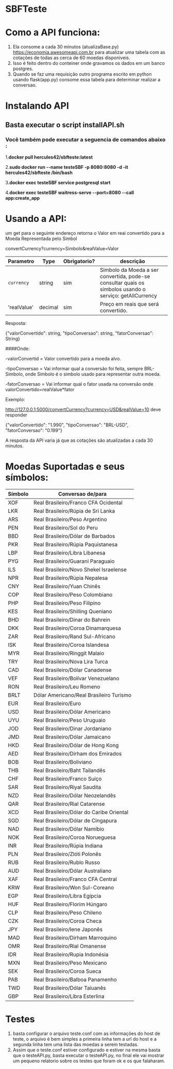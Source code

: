 # SBFTeste
# Como a API funciona:
1. Ela consome a cada 30 minutos (atualizaBase.py) https://economia.awesomeapi.com.br para atualizar uma tabela com as cotações de todas as cerca de 60 moedas disponiveis.
2. Isso é feito dentro do conteiner onde gravamos os dados em um banco postgres.
3. Quando se faz uma requisição outro programa escrito em python usando flask(app.py) consome essa tabela para determinar realizar a conversao.

# Instalando API 

## Basta executar o script installAPI.sh

### Você também pode executar a seguencia de comandos abaixo :

   1.**docker pull hercules42/sbfteste:latest** 

   2.**sudo docker run --name testeSBF -p 8080:8080 -d -it hercules42/sbfteste /bin/bash**

   3.**docker exec testeSBF service postgresql start**

   4.**docker exec testeSBF waitress-serve --port=8080 --call app:create_app**


# Usando a API:

um get para o seguinte endereço retorna o Valor em reai convertido para a Moeda Representada pelo Simbol

convertCurrency?currency=Simbolo&realValue=Valor

| Parametro       | Type     | Obrigatorio?  | descrição                                                                                                 |
| -------------   |----------|---------------|-----------------------------------------------------------------------------------------------------------|
| `currency`      | string   | sim           | Simbolo da Moeda a ser convertida, pode-se consultar quais os simbolos usando o serviço: getAllCurrency
| 'realValue'     | decimal  | sim           | Preço em reais que será convertido.

Resposta:

{"valorConvertido": string, "tipoConversao": string, "fatorConversao": String}


####Onde:

  -valorConvertid = Valor convertido para a moeda alvo.
  
  
  -tipoConversao  = Vai informar qual a conversão foi feita, sempre BRL-Simbolo, onde Simbolo é o simbolo usado para representar outra moeda.
  
  
  -fatorConversao = Vai informar qual o fator usada na conversão onde valorConvertido=realValue*fator
  
 Exemplo:
 

 http://127.0.0.1:5000/convertCurrency?currency=USD&realValue=10
 deve responder
 
 {"valorConvertido": "1.990", "tipoConversao": "BRL-USD", "fatorConversao": "0.199"}
 
 
 A resposta da API varia já que as cotações são atualizadas a cada 30 minutos.

# Moedas Suportadas e seus símbolos:

|Símbolo|Conversao de/para                       |
|-------|----------------------------------------|
|XOF    |Real Brasileiro/Franco CFA Ocidental    |
|LKR    |Real Brasileiro/Rúpia de Sri Lanka      |
|ARS    |Real Brasileiro/Peso Argentino          |
|PEN    |Real Brasileiro/Sol do Peru             |
|BBD    |Real Brasileiro/Dólar de Barbados       |
|PKR    |Real Brasileiro/Rúpia Paquistanesa      |
|LBP    |Real Brasileiro/Libra Libanesa          |
|PYG    |Real Brasileiro/Guarani Paraguaio       |
|ILS    |Real Brasileiro/Novo Shekel Israelense  |
|NPR    |Real Brasileiro/Rúpia Nepalesa          |
|CNY    |Real Brasileiro/Yuan Chinês             |
|COP    |Real Brasileiro/Peso Colombiano         |
|PHP    |Real Brasileiro/Peso Filipino           |
|KES    |Real Brasileiro/Shilling Queniano       |
|BHD    |Real Brasileiro/Dinar do Bahrein        |
|DKK    |Real Brasileiro/Coroa Dinamarquesa      |
|ZAR    |Real Brasileiro/Rand Sul-Africano       |
|ISK    |Real Brasileiro/Coroa Islandesa         |
|MYR    |Real Brasileiro/Ringgit Malaio          |
|TRY    |Real Brasileiro/Nova Lira Turca         |
|CAD    |Real Brasileiro/Dólar Canadense         |
|VEF    |Real Brasileiro/Bolívar Venezuelano     |
|RON    |Real Brasileiro/Leu Romeno              |
|BRLT   |Dólar Americano/Real Brasileiro Turismo |
|EUR    |Real Brasileiro/Euro                    |
|USD    |Real Brasileiro/Dólar Americano         |
|UYU    |Real Brasileiro/Peso Uruguaio           |
|JOD    |Real Brasileiro/Dinar Jordaniano        |
|JMD    |Real Brasileiro/Dólar Jamaicano         |
|HKD    |Real Brasileiro/Dólar de Hong Kong      |
|AED    |Real Brasileiro/Dirham dos Emirados     |
|BOB    |Real Brasileiro/Boliviano               |
|THB    |Real Brasileiro/Baht Tailandês          |
|CHF    |Real Brasileiro/Franco Suíço            |
|SAR    |Real Brasileiro/Riyal Saudita           |
|NZD    |Real Brasileiro/Dólar Neozelandês       |
|QAR    |Real Brasileiro/Rial Catarense          |
|XCD    |Real Brasileiro/Dólar do Caribe Oriental|
|SGD    |Real Brasileiro/Dólar de Cingapura      |
|NAD    |Real Brasileiro/Dólar Namíbio           |
|NOK    |Real Brasileiro/Coroa Norueguesa        |
|INR    |Real Brasileiro/Rúpia Indiana           |
|PLN    |Real Brasileiro/Zlóti Polonês           |
|RUB    |Real Brasileiro/Rublo Russo             |
|AUD    |Real Brasileiro/Dólar Australiano       |
|XAF    |Real Brasileiro/Franco CFA Central      |
|KRW    |Real Brasileiro/Won Sul-Coreano         |
|EGP    |Real Brasileiro/Libra Egípcia           |
|HUF    |Real Brasileiro/Florim Húngaro          |
|CLP    |Real Brasileiro/Peso Chileno            |
|CZK    |Real Brasileiro/Coroa Checa             |
|JPY    |Real Brasileiro/Iene Japonês            |
|MAD    |Real Brasileiro/Dirham Marroquino       |
|OMR    |Real Brasileiro/Rial Omanense           |
|IDR    |Real Brasileiro/Rupia Indonésia         |
|MXN    |Real Brasileiro/Peso Mexicano           |
|SEK    |Real Brasileiro/Coroa Sueca             |
|PAB    |Real Brasileiro/Balboa Panamenho        |
|TWD    |Real Brasileiro/Dólar Taiuanês          |
|GBP    |Real Brasileiro/Libra Esterlina         |

# Testes
   1. basta configurar o arquivo teste.conf com as informações do host de teste, o arquivo é bem simples a primeira linha tem a url do host e a segunda linha tem uma lista das moedas a serem testadas.
   2. Assim que o teste.conf estiver configurado e estiver na mesma basta que o testeAPI.py, basta executar o testeAPI.py, no final ele vai mostrar um pequeno relatorio sobre os testes que foram ok e os que falaharam.

